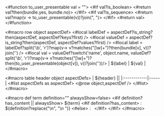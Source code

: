 <#function to_user_presentable val = "">
  <#if val?is_boolean>
    <#return val?then(bundle.yes, bundle.no)>
  </#if>
  <#if val?is_sequence>
    <#return val?map(v -> to_user_presentable(v))?join(", ")>
  </#if>
  <#return val>
</#function>

<#macro row object aspectDef>
  <#local labelDef = aspectDef?is_string?then(aspectDef, aspectDef?keys?first) />
  <#local valueDef = aspectDef?is_string?then(aspectDef, aspectDef?values?first) />
  <#local label =  labelDef?split('\\b', 'r')?map(v-> v?matches("[\\w]+")?then(bundle[v], v))?join('') />
  <#local val = valueDef?switch('name', object.name, valueDef?split('\\b', 'r')?map(v-> v?matches("[\\w]+")?then(to_user_presentable(object[v]), v))?join(''))/>
  | ${label} | ${val} |
</#macro>

<#macro table header object aspectDefs>
| ${header}  ||
|:------------|:-----|
<#list aspectDefs as aspectDef>
<@row object,aspectDef />
</#list>
</#macro>

<#macro def term definition="" alwaysShow=false>
<#if definition?has_content || alwaysShow>
${term}
<#if definition?has_content>
: ${definition?replace("\n", "\n ")}
<#else>
: &nbsp;
</#if>
</#if>
</#macro>